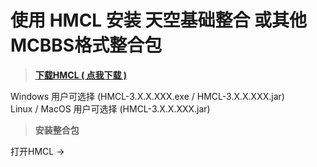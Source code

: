 # 使用 HMCL 安装 天空基础整合 或其他MCBBS格式整合包  

> [**下载HMCL ( 点我下载 )**](https://ci.huangyuhui.net/job/HMCL/lastSuccessfulBuild/artifact/HMCL/build/libs/)   


Windows 用户可选择 (HMCL-3.X.X.XXX.exe / HMCL-3.X.X.XXX.jar)  
Linux / MacOS 用户可选择 (HMCL-3.X.X.XXX.jar)  

> **安装整合包**   


打开HMCL -> 